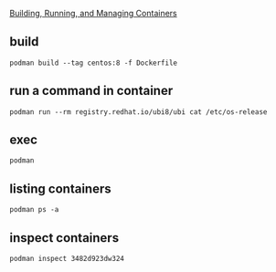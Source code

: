 
[Building, Running, and Managing Containers](https://access.redhat.com/documentation/en-us/red_hat_enterprise_linux/8/html/building_running_and_managing_containers/index)
## build 

```
podman build --tag centos:8 -f Dockerfile
```

## run a command in container
```
podman run --rm registry.redhat.io/ubi8/ubi cat /etc/os-release
```

## exec
```
podman  
```

## listing containers
```
podman ps -a 
```

## inspect containers
```
podman inspect 3482d923dw324 
```
